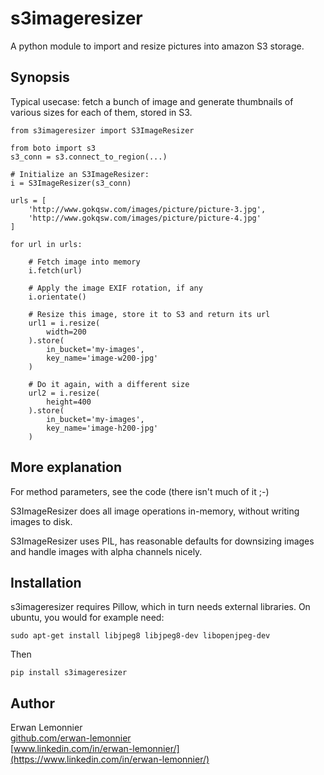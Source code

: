 # s3imageresizer

A python module to import and resize pictures into amazon S3 storage.

## Synopsis

Typical usecase: fetch a bunch of image and generate thumbnails of various
sizes for each of them, stored in S3.

```
from s3imageresizer import S3ImageResizer

from boto import s3
s3_conn = s3.connect_to_region(...)

# Initialize an S3ImageResizer:
i = S3ImageResizer(s3_conn)

urls = [
    'http://www.gokqsw.com/images/picture/picture-3.jpg',
    'http://www.gokqsw.com/images/picture/picture-4.jpg'
]

for url in urls:

    # Fetch image into memory
    i.fetch(url)

    # Apply the image EXIF rotation, if any
    i.orientate()

    # Resize this image, store it to S3 and return its url
    url1 = i.resize(
        width=200
    ).store(
        in_bucket='my-images',
        key_name='image-w200-jpg'
    )

    # Do it again, with a different size
    url2 = i.resize(
        height=400
    ).store(
        in_bucket='my-images',
        key_name='image-h200-jpg'
    )
```

## More explanation

For method parameters, see the code (there isn't much of it ;-)

S3ImageResizer does all image operations in-memory, without writing images to
disk.

S3ImageResizer uses PIL, has reasonable defaults for downsizing images and
handle images with alpha channels nicely.

## Installation

s3imageresizer requires Pillow, which in turn needs external libraries.
On ubuntu, you would for example need:

```
sudo apt-get install libjpeg8 libjpeg8-dev libopenjpeg-dev
```

Then

```
pip install s3imageresizer
```

## Author

Erwan Lemonnier<br/>
[github.com/erwan-lemonnier](https://github.com/erwan-lemonnier)<br/>
[www.linkedin.com/in/erwan-lemonnier/](https://www.linkedin.com/in/erwan-lemonnier/)